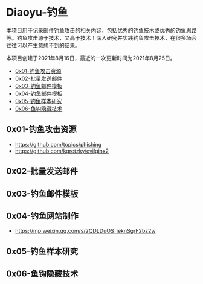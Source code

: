 # Diaoyu-钓鱼

本项目用于记录邮件钓鱼攻击的相关内容，包括优秀的钓鱼技术或优秀的钓鱼思路等。钓鱼攻击源于技术，又高于技术！深入研究并实践钓鱼攻击技术，在很多场合往往可以产生意想不到的结果。

本项目创建于2021年8月16日，最近的一次更新时间为2021年8月25日。

- [0x01-钓鱼攻击资源]()
- [0x02-批量发送邮件]()
- [0x03-钓鱼邮件模板]()
- [0x04-钓鱼邮件模板]()
- [0x05-钓鱼样本研究]()
- [0x06-鱼钩隐藏技术]()

## 0x01-钓鱼攻击资源

- https://github.com/topics/phishing
- https://github.com/kgretzky/evilginx2

## 0x02-批量发送邮件

## 0x03-钓鱼邮件模板

## 0x04-钓鱼网站制作

- https://mp.weixin.qq.com/s/2QDLDuOS_ieknSgrF2bz2w

## 0x05-钓鱼样本研究

## 0x06-鱼钩隐藏技术

